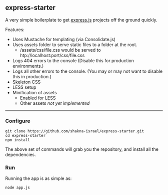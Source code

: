 ## express-starter

A very simple boilerplate to get [express.js](http://expressjs.com) projects off the ground quickly.

Features:

* Uses Mustache for templating (via Consolidate.js)
* Uses assets folder to serve static files to a folder at the root.
	* /assets/css/file.css would be served to htp://localhost:port/css/file.css
* Logs 404 errors to the console (Disable this for production environments.)
* Logs all other errors to the console. (You may or may not want to disable this in production.)
* Skeleton CSS
* LESS setup
* Minification of assets
	* Enabled for LESS
	* Other assets *not yet implemented*

---

### Configure

```
git clone https://github.com/shakna-israel/express-starter.git
cd express-starter
npm install
```

The above set of commands will grab you the repository, and install all the dependencies.

### Run

Running the app is as simple as:

```
node app.js
```
